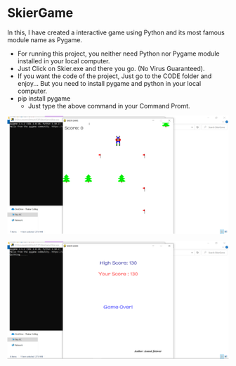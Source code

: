# SkierGame

In this, I have created a interactive game using Python and its most famous module name as Pygame.

* For running this project, you neither need Python nor Pygame module installed in your local computer.
* Just Click on Skier.exe and there you go. (No Virus Guaranteed).
* If you want the code of the project, Just go to the CODE folder and enjoy... But you need to install pygame and python in your local computer.
* pip install pygame
  * Just type the above command in your Command Promt.

![1660676178028](image/README/1660676178028.png)

![1660676143803](image/README/1660676143803.png)
